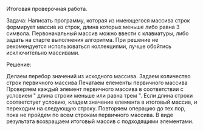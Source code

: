 Итоговая проверочная работа.

Задача:
Написать программу, которая из имеющегося массива строк формирует массив из строк, длина которых меньше либо равна 3 символа. Первоначальный массив можно ввести с клавиатуры, либо задать на старте выполнения алгоритма. При решение не рекомендуется использоваться коллекциями, лучше обойтись исключительно массивами.

Решение:

Делаем перебор значений из исходного массива. Задаем количество строк первичного массива
Печатаем елементы первичного массива
Проверяем каждый элемент первичного массива в соответствии с условием " длина строки меньше или равна трем ".
Если длина строки соответстует условию, кладем значение елемента в итоговый массив, и переходим на следующую строку.
Повторяем операцию до тех пор, пока не пройдем по всем строкам первичного массива.
В виде результата возвращаем итоговый массив с подходящими элементами.
